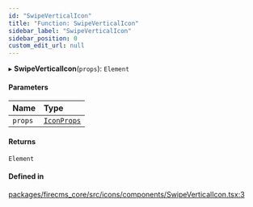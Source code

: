 ```yaml
---
id: "SwipeVerticalIcon"
title: "Function: SwipeVerticalIcon"
sidebar_label: "SwipeVerticalIcon"
sidebar_position: 0
custom_edit_url: null
---
```


▸ **SwipeVerticalIcon**(`props`): `Element`

#### Parameters

| Name | Type |
| :------ | :------ |
| `props` | [`IconProps`](../types/IconProps.md) |

#### Returns

`Element`

#### Defined in

[packages/firecms_core/src/icons/components/SwipeVerticalIcon.tsx:3](https://github.com/FireCMSco/firecms/blob/d45f3739/packages/firecms_core/src/icons/components/SwipeVerticalIcon.tsx#L3)
